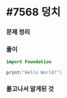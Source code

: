 # #7568 덩치

### 문제 정리



### 풀이



```Swift
import Foundation

print("Hello World!")

```



### 풀고나서 알게된 것
